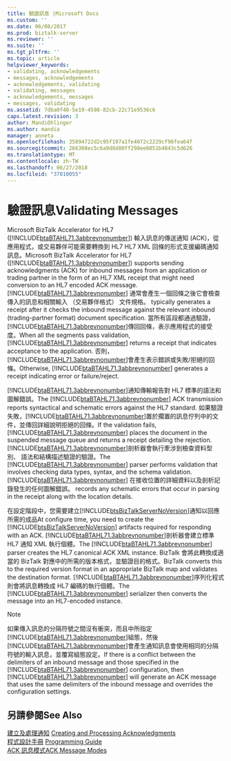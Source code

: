 ```yaml
---
title: 驗證訊息 |Microsoft Docs
ms.custom: ''
ms.date: 06/08/2017
ms.prod: biztalk-server
ms.reviewer: ''
ms.suite: ''
ms.tgt_pltfrm: ''
ms.topic: article
helpviewer_keywords:
- validating, acknowledgements
- messages, acknowledgements
- acknowledgements, validating
- validating, messages
- acknowledgements, messages
- messages, validating
ms.assetid: 7dba0f40-5e19-4598-82cb-22c71e9536c6
caps.latest.revision: 3
author: MandiOhlinger
ms.author: mandia
manager: anneta
ms.openlocfilehash: 35894722d2c95f197a1fe4072c2229cf96fea64f
ms.sourcegitcommit: 266308ec5c6a9d8d80ff298ee6051b4843c5d626
ms.translationtype: MT
ms.contentlocale: zh-TW
ms.lasthandoff: 06/27/2018
ms.locfileid: "37010055"
---
```

# <a name="validating-messages"></a><span data-ttu-id="4a495-102">驗證訊息</span><span class="sxs-lookup"><span data-stu-id="4a495-102">Validating Messages</span></span>
<span data-ttu-id="4a495-103">Microsoft BizTalk Accelerator for HL7 ([!INCLUDE[btaBTAHL71.3abbrevnonumber](../../includes/btabtahl71-3abbrevnonumber-md.md)]) 輸入訊息的傳送通知 (ACK)，從應用程式，或交易夥伴可能需要轉換到 HL7 HL7 XML 回條的形式支援編碼通知訊息。</span><span class="sxs-lookup"><span data-stu-id="4a495-103">Microsoft BizTalk Accelerator for HL7 ([!INCLUDE[btaBTAHL71.3abbrevnonumber](../../includes/btabtahl71-3abbrevnonumber-md.md)]) supports sending acknowledgments (ACK) for inbound messages from an application or trading partner in the form of an HL7 XML receipt that might need conversion to an HL7 encoded ACK message.</span></span> [!INCLUDE[btaBTAHL71.3abbrevnonumber](../../includes/btabtahl71-3abbrevnonumber-md.md)]<span data-ttu-id="4a495-104"> 通常會產生一個回條之後它會檢查傳入的訊息和相關輸入 （交易夥伴格式） 文件規格。</span><span class="sxs-lookup"><span data-stu-id="4a495-104"> typically generates a receipt after it checks the inbound message against the relevant inbound (trading-partner format) document specification.</span></span> <span data-ttu-id="4a495-105">當所有區段都通過驗證，[!INCLUDE[btaBTAHL71.3abbrevnonumber](../../includes/btabtahl71-3abbrevnonumber-md.md)]傳回回條，表示應用程式的接受度。</span><span class="sxs-lookup"><span data-stu-id="4a495-105">When all the segments pass validation, [!INCLUDE[btaBTAHL71.3abbrevnonumber](../../includes/btabtahl71-3abbrevnonumber-md.md)] returns a receipt that indicates acceptance to the application.</span></span> <span data-ttu-id="4a495-106">否則，[!INCLUDE[btaBTAHL71.3abbrevnonumber](../../includes/btabtahl71-3abbrevnonumber-md.md)]會產生表示錯誤或失敗/拒絕的回條。</span><span class="sxs-lookup"><span data-stu-id="4a495-106">Otherwise, [!INCLUDE[btaBTAHL71.3abbrevnonumber](../../includes/btabtahl71-3abbrevnonumber-md.md)] generates a receipt indicating error or failure/reject.</span></span>  
  
 <span data-ttu-id="4a495-107">[!INCLUDE[btaBTAHL71.3abbrevnonumber](../../includes/btabtahl71-3abbrevnonumber-md.md)]通知傳輸報告對 HL7 標準的語法和圖解錯誤。</span><span class="sxs-lookup"><span data-stu-id="4a495-107">The [!INCLUDE[btaBTAHL71.3abbrevnonumber](../../includes/btabtahl71-3abbrevnonumber-md.md)] ACK transmission reports syntactical and schematic errors against the HL7 standard.</span></span> <span data-ttu-id="4a495-108">如果驗證失敗，[!INCLUDE[btaBTAHL71.3abbrevnonumber](../../includes/btabtahl71-3abbrevnonumber-md.md)]置於擱置的訊息佇列中的文件，並傳回詳細說明拒絕的回條。</span><span class="sxs-lookup"><span data-stu-id="4a495-108">If the validation fails, [!INCLUDE[btaBTAHL71.3abbrevnonumber](../../includes/btabtahl71-3abbrevnonumber-md.md)] places the document in the suspended message queue and returns a receipt detailing the rejection.</span></span> <span data-ttu-id="4a495-109">[!INCLUDE[btaBTAHL71.3abbrevnonumber](../../includes/btabtahl71-3abbrevnonumber-md.md)]剖析器會執行牽涉到檢查資料型別、 語法和結構描述驗證的驗證。</span><span class="sxs-lookup"><span data-stu-id="4a495-109">The [!INCLUDE[btaBTAHL71.3abbrevnonumber](../../includes/btabtahl71-3abbrevnonumber-md.md)] parser performs validation that involves checking data types, syntax, and the schema validation.</span></span> [!INCLUDE[btaBTAHL71.3abbrevnonumber](../../includes/btabtahl71-3abbrevnonumber-md.md)]<span data-ttu-id="4a495-110"> 在接收位置的詳細資料以及剖析記錄發生的任何圖解錯誤。</span><span class="sxs-lookup"><span data-stu-id="4a495-110"> records any schematic errors that occur in parsing in the receipt along with the location details.</span></span>  
  
 <span data-ttu-id="4a495-111">在設定階段中，您需要建立[!INCLUDE[btsBizTalkServerNoVersion](../../includes/btsbiztalkservernoversion-md.md)]通知以回應所需的成品</span><span class="sxs-lookup"><span data-stu-id="4a495-111">At configure time, you need to create the [!INCLUDE[btsBizTalkServerNoVersion](../../includes/btsbiztalkservernoversion-md.md)] artifacts required for responding with an ACK.</span></span> <span data-ttu-id="4a495-112">[!INCLUDE[btaBTAHL71.3abbrevnonumber](../../includes/btabtahl71-3abbrevnonumber-md.md)]剖析器會建立標準 HL7 通知 XML 執行個體。</span><span class="sxs-lookup"><span data-stu-id="4a495-112">The [!INCLUDE[btaBTAHL71.3abbrevnonumber](../../includes/btabtahl71-3abbrevnonumber-md.md)] parser creates the HL7 canonical ACK XML instance.</span></span> <span data-ttu-id="4a495-113">BizTalk 會將此轉換成適當的 BizTalk 對應中的所需的版本格式，並驗證目的格式。</span><span class="sxs-lookup"><span data-stu-id="4a495-113">BizTalk converts this to the required version format in an appropriate BizTalk map and validates the destination format.</span></span> <span data-ttu-id="4a495-114">[!INCLUDE[btaBTAHL71.3abbrevnonumber](../../includes/btabtahl71-3abbrevnonumber-md.md)]序列化程式則會將訊息轉換成 HL7 編碼的執行個體。</span><span class="sxs-lookup"><span data-stu-id="4a495-114">The [!INCLUDE[btaBTAHL71.3abbrevnonumber](../../includes/btabtahl71-3abbrevnonumber-md.md)] serializer then converts the message into an HL7-encoded instance.</span></span>  
  
> [!NOTE]
>  <span data-ttu-id="4a495-115">如果傳入訊息的分隔符號之間沒有衝突，而且中所指定[!INCLUDE[btaBTAHL71.3abbrevnonumber](../../includes/btabtahl71-3abbrevnonumber-md.md)]組態，然後[!INCLUDE[btaBTAHL71.3abbrevnonumber](../../includes/btabtahl71-3abbrevnonumber-md.md)]會產生通知訊息會使用相同的分隔符號的輸入訊息，並覆寫組態設定。</span><span class="sxs-lookup"><span data-stu-id="4a495-115">If there is a conflict between the delimiters of an inbound message and those specified in the [!INCLUDE[btaBTAHL71.3abbrevnonumber](../../includes/btabtahl71-3abbrevnonumber-md.md)] configuration, then [!INCLUDE[btaBTAHL71.3abbrevnonumber](../../includes/btabtahl71-3abbrevnonumber-md.md)] will generate an ACK message that uses the same delimiters of the inbound message and overrides the configuration settings.</span></span>  
  
## <a name="see-also"></a><span data-ttu-id="4a495-116">另請參閱</span><span class="sxs-lookup"><span data-stu-id="4a495-116">See Also</span></span>  
 <span data-ttu-id="4a495-117">[建立及處理通知](../../adapters-and-accelerators/accelerator-hl7/creating-and-processing-acknowledgments.md) </span><span class="sxs-lookup"><span data-stu-id="4a495-117">[Creating and Processing Acknowledgments](../../adapters-and-accelerators/accelerator-hl7/creating-and-processing-acknowledgments.md) </span></span>  
 <span data-ttu-id="4a495-118">[程式設計手冊](../../adapters-and-accelerators/accelerator-hl7/programming-guide1.md) </span><span class="sxs-lookup"><span data-stu-id="4a495-118">[Programming Guide](../../adapters-and-accelerators/accelerator-hl7/programming-guide1.md) </span></span>  
 [<span data-ttu-id="4a495-119">ACK 訊息模式</span><span class="sxs-lookup"><span data-stu-id="4a495-119">ACK Message Modes</span></span>](../../adapters-and-accelerators/accelerator-hl7/ack-message-modes.md)